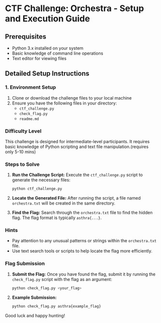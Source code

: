 # CTF Challenge: Orchestra - Setup and Execution Guide

## Prerequisites
- Python 3.x installed on your system
- Basic knowledge of command line operations
- Text editor for viewing files

## Detailed Setup Instructions

### 1. Environment Setup
1. Clone or download the challenge files to your local machine
2. Ensure you have the following files in your directory:
   - `ctf_challenge.py`
   - `check_flag.py`
   - `readme.md`

### Difficulty Level
This challenge is designed for intermediate-level participants. It requires basic knowledge of Python scripting and text file manipulation.(requires only 5-10 mins)

### Steps to Solve

1. **Run the Challenge Script:**
    Execute the `ctf_challenge.py` script to generate the necessary files:
    ```bash
    python ctf_challenge.py
    ```

2. **Locate the Generated File:**
    After running the script, a file named `orchestra.txt` will be created in the same directory.

3. **Find the Flag:**
    Search through the `orchestra.txt` file to find the hidden flag. The flag format is typically `asthra{...}`.

### Hints
- Pay attention to any unusual patterns or strings within the `orchestra.txt` file.
- Use text search tools or scripts to help locate the flag more efficiently.

### Flag Submission

1. **Submit the Flag:**
    Once you have found the flag, submit it by running the `check_flag.py` script with the flag as an argument:
    ```bash
    python check_flag.py <your_flag>
    ```

2. **Example Submission:**
    ```bash
    python check_flag.py asthra{example_flag}
    ```

Good luck and happy hunting!
